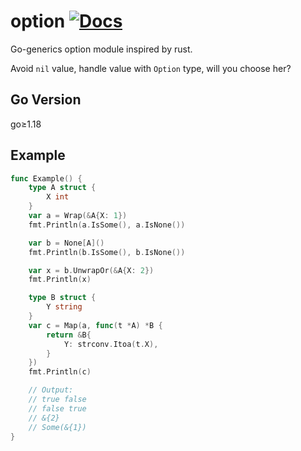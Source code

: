 # option [![Docs](https://img.shields.io/badge/Docs-pkg.go.dev-blue.svg?style=flat-square)](https://pkg.go.dev/github.com/henrylee2cn/option)

Go-generics option module inspired by rust.

Avoid `nil` value, handle value with `Option` type, will you choose her?

## Go Version

go≥1.18

## Example

```go
func Example() {
	type A struct {
		X int
	}
	var a = Wrap(&A{X: 1})
	fmt.Println(a.IsSome(), a.IsNone())

	var b = None[A]()
	fmt.Println(b.IsSome(), b.IsNone())

	var x = b.UnwrapOr(&A{X: 2})
	fmt.Println(x)

	type B struct {
		Y string
	}
	var c = Map(a, func(t *A) *B {
		return &B{
			Y: strconv.Itoa(t.X),
		}
	})
	fmt.Println(c)

	// Output:
	// true false
	// false true
	// &{2}
	// Some(&{1})
}
```
